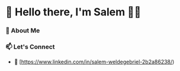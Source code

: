 # 👋 Hello there, I'm Salem 👩‍💻



### 🌱 About Me





### 📫 Let's Connect

- 💼 [https://www.linkedin.com/in/salem-weldegebriel-2b2a86238/)



